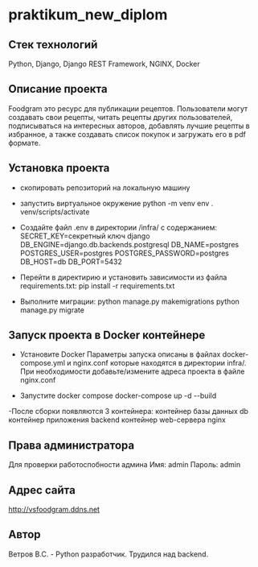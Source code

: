 # praktikum_new_diplom

## Стек технологий
Python, Django, Django REST Framework, NGINX, Docker

## Описание проекта
Foodgram это ресурс для публикации рецептов.
Пользователи могут создавать свои рецепты, читать рецепты других пользователей, подписываться на интересных авторов, добавлять лучшие рецепты в избранное, а также создавать список покупок и загружать его в pdf формате.

## Установка проекта
- скопировать репозиторий на локальную машину
- запустить виртуальное окружение 
    python -m venv env
    . venv/scripts/activate
- Cоздайте файл .env в директории /infra/ с содержанием:
SECRET_KEY=секретный ключ django
DB_ENGINE=django.db.backends.postgresql
DB_NAME=postgres
POSTGRES_USER=postgres
POSTGRES_PASSWORD=postgres
DB_HOST=db
DB_PORT=5432

- Перейти в директирию и установить зависимости из файла requirements.txt:
    pip install -r requirements.txt 
- Выполните миграции:
    python manage.py makemigrations
    python manage.py migrate

## Запуск проекта в Docker контейнере

- Установите Docker
Параметры запуска описаны в файлах docker-compose.yml и nginx.conf которые находятся в директории infra/.
При необходимости добавьте/измените адреса проекта в файле nginx.conf

- Запустите docker compose
    docker-compose up -d --build

-После сборки появляются 3 контейнера:
    контейнер базы данных db
    контейнер приложения backend
    контейнер web-сервера nginx

## Права администратора
Для проверки работоспобности админа
Имя: admin
Пароль: admin

## Адрес сайта
http://vsfoodgram.ddns.net
## Автор
Ветров В.С. - Python разработчик. Трудился над backend. 